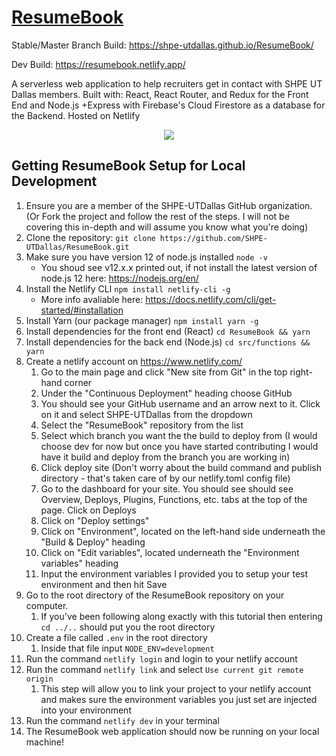 # [ResumeBook](https://shpe-utdallas.github.io/ResumeBook/)

Stable/Master Branch Build: https://shpe-utdallas.github.io/ResumeBook/

Dev Build: https://resumebook.netlify.app/

A serverless web application to help recruiters get in contact with SHPE UT Dallas members. Built with: React, React Router, and Redux for the Front End and Node.js +Express with Firebase's Cloud Firestore as a database for the Backend. Hosted on Netlify

<p align="center">
  <img src="https://i.imgur.com/RL7rd9X.gif" />
</p>

## Getting ResumeBook Setup for Local Development

1. Ensure you are a member of the SHPE-UTDallas GitHub organization. (Or Fork the project and follow the rest of the steps. I will not be covering this in-depth and will assume you know what you're doing)
1. Clone the repository: `git clone https://github.com/SHPE-UTDallas/ResumeBook.git`
1. Make sure you have version 12 of node.js installed `node -v`
   - You shoud see v12.x.x printed out, if not install the latest version of node.js 12 here: https://nodejs.org/en/
1. Install the Netlify CLI `npm install netlify-cli -g`
   - More info avaliable here: https://docs.netlify.com/cli/get-started/#installation
1. Install Yarn (our package manager) `npm install yarn -g`
1. Install dependencies for the front end (React) `cd ResumeBook && yarn`
1. Install dependencies for the back end (Node.js) `cd src/functions && yarn`
1. Create a netlify account on https://www.netlify.com/
   1. Go to the main page and click "New site from Git" in the top right-hand corner
   1. Under the "Continuous Deployment" heading choose GitHub
   1. You should see your GitHub username and an arrow next to it. Click on it and select SHPE-UTDallas from the dropdown
   1. Select the "ResumeBook" repository from the list
   1. Select which branch you want the the build to deploy from (I would choose dev for now but once you have started contributing I would have it build and deploy from the branch you are working in)
   1. Click deploy site (Don't worry about the build command and publish directory - that's taken care of by our netlify.toml config file)
   1. Go to the dashboard for your site. You should see should see Overview, Deploys, Plugins, Functions, etc. tabs at the top of the page. Click on Deploys
   1. Click on "Deploy settings"
   1. Click on "Environment", located on the left-hand side underneath the "Build & Deploy" heading
   1. Click on "Edit variables", located underneath the "Environment variables" heading
   1. Input the environment variables I provided you to setup your test environment and then hit Save
1. Go to the root directory of the ResumeBook repository on your computer.
   1. If you've been following along exactly with this tutorial then entering `cd ../..` should put you the root directory
1. Create a file called `.env` in the root directory
   1. Inside that file input `NODE_ENV=development`
1. Run the command `netlify login` and login to your netlify account
1. Run the command `netlify link` and select `Use current git remote origin`
   1. This step will allow you to link your project to your netlify account and makes sure the environment variables you just set are injected into your environment
1. Run the command `netlify dev` in your terminal
1. The ResumeBook web application should now be running on your local machine!
